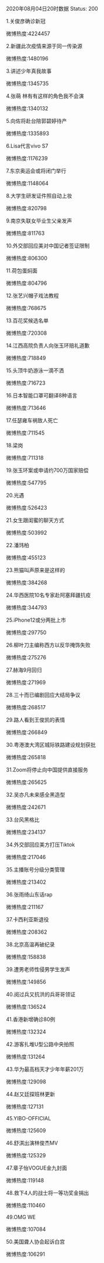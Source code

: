 2020年08月04日20时数据
Status: 200

1.关俊彦确诊新冠

微博热度:4224457

2.新疆此次疫情来源于同一传染源

微博热度:1480196

3.讲述少年真我故事

微博热度:1345735

4.张萌 林有有这样的角色我不会演

微博热度:1340132

5.向佐将赴台陪郭碧婷待产

微博热度:1335893

6.Lisa代言vivo S7

微博热度:1176239

7.东京奥运会或将闭门举行

微博热度:1148064

8.大学生研发证件照自动上妆

微博热度:820798

9.南京失联女毕业生父亲发声

微博热度:811763

10.外交部回应美对中国记者签证限制

微博热度:806300

11.荷包蛋焖面

微博热度:804796

12.张艺兴帽子戏法教程

微博热度:768675

13.百花奖候选名单

微博热度:720308

14.江西高院负责人向张玉环赔礼道歉

微博热度:718849

15.头顶牛奶游泳一滴不洒

微博热度:716723

16.日本智能口罩可翻译8种语言

微博热度:713646

17.任瑟雍车祸致人死亡

微博热度:711545

18.梁岗

微博热度:711318

19.张玉环案或申请约700万国家赔偿

微博热度:547795

20.光遇

微博热度:526423

21.女生跟闺蜜的聊天方式

微博热度:503992

22.潘玮柏

微博热度:455123

23.熊猫叫声原来是这样的

微博热度:384268

24.华西医院10名专家赴阿塞拜疆抗疫

微博热度:344793

25.iPhone12或分两批上市

微博热度:297750

26.柳叶刀主编称西方以反华掩饰失败

微博热度:275276

27.赫海9月回归

微博热度:271969

28.三十而已编剧回应大结局争议

微博热度:268517

29.路人看到王俊凯的表情

微博热度:266849

30.粤港澳大湾区城际铁路建设规划获批

微博热度:265818

31.Zoom将停止向中国提供直接服务

微博热度:265625

32.吴亦凡未来感全黑造型

微博热度:242671

33.台风黑格比

微博热度:234137

34.外交部回应美方打压Tiktok

微博热度:217046

35.主播账号分级分类管理

微博热度:213402

36.张雨绮山东话rap

微博热度:211167

37.卡西利亚斯退役

微博热度:208362

38.北京高温再破纪录

微博热度:158838

39.遭男老师性侵男学生发声

微博热度:149856

40.阅过兵又抗洪的兵哥哥领证

微博热度:136524

41.香港新增确诊80例

微博热度:132324

42.游客扎堆U型公路中央拍照

微博热度:131264

43.华为最高档天才少年年薪201万

微博热度:129098

44.赵又廷探班林更新

微博热度:127131

45.YIBO-OFFICIAL

微博热度:125609

46.舒淇出演林俊杰MV

微博热度:125329

47.章子怡VOGUE金九封面

微博热度:119148

48.救下4人的战士将一等功奖金捐出

微博热度:110460

49.OMG WE

微博热度:107084

50.美国聋人协会起诉白宫

微博热度:106291

